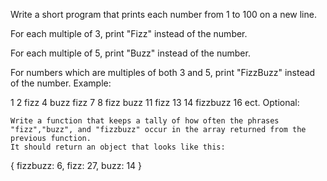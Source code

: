 Write a short program that prints each number from 1 to 100 on a new line.

For each multiple of 3, print "Fizz" instead of the number.

For each multiple of 5, print "Buzz" instead of the number.

For numbers which are multiples of both 3 and 5, print "FizzBuzz" instead of the number.
Example:

1
2
fizz
4
buzz
fizz
7
8
fizz
buzz
11
fizz
13
14
fizzbuzz
16
ect.
Optional:

    Write a function that keeps a tally of how often the phrases "fizz","buzz", and "fizzbuzz" occur in the array returned from the previous function.
    It should return an object that looks like this:

{ 
    fizzbuzz: 6, 
    fizz: 27, 
    buzz: 14 
}
